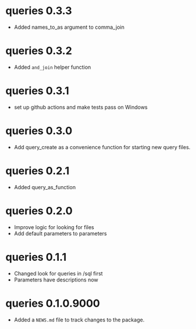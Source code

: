 # queries 0.3.3
- Added names_to_as argument to comma_join

# queries 0.3.2
- Added `and_join` helper function

# queries 0.3.1
- set up github actions and make tests pass on Windows

# queries 0.3.0
- Add query_create as a convenience function for starting new query files.

# queries 0.2.1
- Added query_as_function

# queries 0.2.0
- Improve logic for looking for files
- Add default parameters to parameters

# queries 0.1.1
* Changed look for queries in /sql first
* Parameters have descriptions now

# queries 0.1.0.9000

* Added a `NEWS.md` file to track changes to the package.
